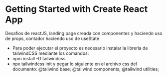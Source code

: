 # Getting Started with Create React App

Desafios de reactJS, landing page creada con componentes y haciendo uso de props, contador haciendo uso de useState

- Para poder ejecutar el proyecto es necesario instalar la librería de tailwindCSS mediante los comandos:
- npm install -D tailwindcss
- npx tailwindcss init
y pegar lo siguiente en el archivo css del documento:
@tailwind base;
@tailwind components;
@tailwind utilities;
